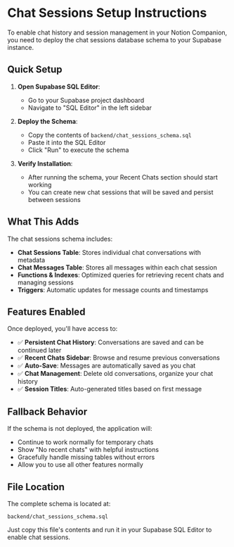 # Chat Sessions Setup Instructions

To enable chat history and session management in your Notion Companion, you need to deploy the chat sessions database schema to your Supabase instance.

## Quick Setup

1. **Open Supabase SQL Editor**:
   - Go to your Supabase project dashboard
   - Navigate to "SQL Editor" in the left sidebar

2. **Deploy the Schema**:
   - Copy the contents of `backend/chat_sessions_schema.sql`
   - Paste it into the SQL Editor
   - Click "Run" to execute the schema

3. **Verify Installation**:
   - After running the schema, your Recent Chats section should start working
   - You can create new chat sessions that will be saved and persist between sessions

## What This Adds

The chat sessions schema includes:

- **Chat Sessions Table**: Stores individual chat conversations with metadata
- **Chat Messages Table**: Stores all messages within each chat session
- **Functions & Indexes**: Optimized queries for retrieving recent chats and managing sessions
- **Triggers**: Automatic updates for message counts and timestamps

## Features Enabled

Once deployed, you'll have access to:

- ✅ **Persistent Chat History**: Conversations are saved and can be continued later
- ✅ **Recent Chats Sidebar**: Browse and resume previous conversations
- ✅ **Auto-Save**: Messages are automatically saved as you chat
- ✅ **Chat Management**: Delete old conversations, organize your chat history
- ✅ **Session Titles**: Auto-generated titles based on first message

## Fallback Behavior

If the schema is not deployed, the application will:

- Continue to work normally for temporary chats
- Show "No recent chats" with helpful instructions
- Gracefully handle missing tables without errors
- Allow you to use all other features normally

## File Location

The complete schema is located at:
```
backend/chat_sessions_schema.sql
```

Just copy this file's contents and run it in your Supabase SQL Editor to enable chat sessions.